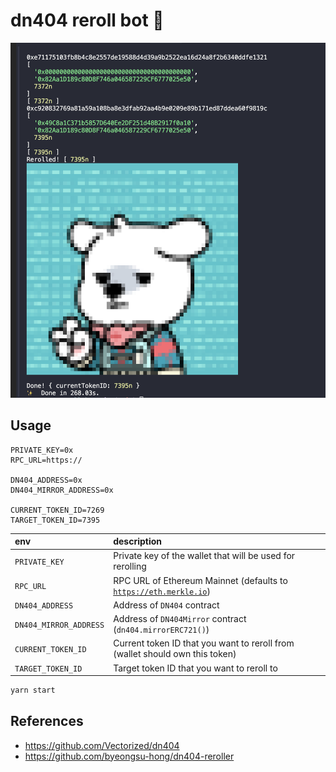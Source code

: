 # dn404 reroll bot 🧬

<img src="./.github/cover.png" width="512px" />

## Usage

```env
PRIVATE_KEY=0x
RPC_URL=https://

DN404_ADDRESS=0x
DN404_MIRROR_ADDRESS=0x

CURRENT_TOKEN_ID=7269
TARGET_TOKEN_ID=7395
```

| env                    | description                                                                                |
| :--------------------- | :----------------------------------------------------------------------------------------- |
| `PRIVATE_KEY`          | Private key of the wallet that will be used for rerolling                                  |
| `RPC_URL`              | RPC URL of Ethereum Mainnet (defaults to [`https://eth.merkle.io`](https://eth.merkle.io)) |
| `DN404_ADDRESS`        | Address of `DN404` contract                                                                |
| `DN404_MIRROR_ADDRESS` | Address of `DN404Mirror` contract (`dn404.mirrorERC721()`)                                 |
| `CURRENT_TOKEN_ID`     | Current token ID that you want to reroll from (wallet should own this token)               |
| `TARGET_TOKEN_ID`      | Target token ID that you want to reroll to                                                 |

```bash
yarn start
```

## References

- https://github.com/Vectorized/dn404
- https://github.com/byeongsu-hong/dn404-reroller
